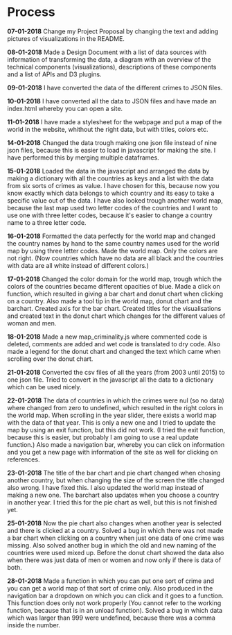 # Process
__07-01-2018__
Change my Project Proposal by changing the text and adding pictures of visualizations in the README.

__08-01-2018__
Made a Design Document with a list of data sources with information of transforming the data, a diagram with an overview of the technical components (visualizations), descriptions of these components and a list of APIs and D3 plugins.

__09-01-2018__
I have converted the data of the different crimes to JSON files.

__10-01-2018__
I have converted all the data to JSON files and have made an index.html whereby you can open a site.

__11-01-2018__
I have made a stylesheet for the webpage and put a map of the world in the website, whithout the right data, but with titles, colors etc.

__14-01-2018__
Changed the data trough making one json file instead of nine json files, because this is easier to load in javascript for making the site. I have performed this by merging multiple dataframes. 


__15-01-2018__
Loaded the data in the javascript and arranged the data by making a dictionary with all the countries as keys and a list with the data from six sorts of crimes as value. I have chosen for this, because now you know exactly which data belongs to which country and its easy to take a specific value out of the data. I have also looked trough another world map, because the last map used two letter codes of the countries and I want to use one with three letter codes, because it's easier to change a country name to a three letter code. 

__16-01-2018__
Formatted the data perfectly for the world map and changed the country names by hand to the same country names used for the world map by using three letter codes. Made the world map. Only the colors are not right. (Now countries which have no data are all black and the countries with data are all white instead of different colors.)

__17-01-2018__
Changed the color domain for the world map, trough which the colors of the countries became different opacities of blue. Made a click on function, which resulted in giving a bar chart and donut chart when clicking on a country. Also made a tool tip in the world map, donut chart and the barchart. Created axis for the bar chart. Created titles for the visualisations and created text in the donut chart which changes for the different values of woman and men.

__18-01-2018__
Made a new map_criminality.js where commented code is deleted, comments are added and wet code is translated to dry code. Also made a legend for the donut chart and changed the text which came when scrolling over the donut chart.

__21-01-2018__
Converted the csv files of all the years (from 2003 until 2015) to one json file. Tried to convert in the javascript all the data to a dictionary which can be used nicely.

__22-01-2018__
The data of countries in which the crimes were nul (so no data) where changed from zero to undefined, which resulted in the right colors in the world map. When scrolling in the year slider, there exists a world map with the data of that year. This is only a new one and I tried to update the map by using an exit function, but this did not work. (I tried the exit function, because this is easier, but probably I am going to use a real update function.) Also made a navigation bar, whereby you can click on information and you get a new page with information of the site as well for clicking on references.

__23-01-2018__
The title of the bar chart and pie chart changed when chosing another country, but when changing the size of the screen the title changed also wrong. I have fixed this. I also updated the world map instead of making a new one. The barchart also updates when you choose a country in another year. I tried this for the pie chart as well, but this is not finished yet.

__25-01-2018__
Now the pie chart also changes when another year is selected and there is clicked at a country. Solved a bug in which there was not made a bar chart when clicking on a country when just one data of one crime was missing. Also solved another bug in which the old and new naming of the countries were used mixed up. Before the donut chart showed the data also when there was just data of men or women and now only if there is data of both. 

__28-01-2018__
Made a function in which you can put one sort of crime and you can get a world map of that sort of crime only. Also produced in the navigation bar a dropdown on which you can click and it goes to a function. This function does only not work properly (You cannot refer to the working function, because that is in an unload function). Solved a bug in which data which was larger than 999 were undefined, because there was a comma inside the number.
